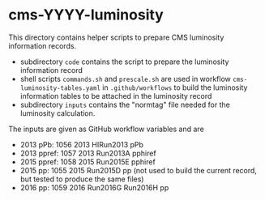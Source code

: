 # cms-YYYY-luminosity

This directory contains helper scripts to prepare CMS luminosity information records.

- subdirectory `code` contains the script to prepare the luminosity information record
- shell scripts `commands.sh` and `prescale.sh` are used in workflow `cms-luminosity-tables.yaml` in `.github/workflows` to build the luminosity information tables to be attached in the luminosity record 
- subdirectory `inputs` contains the "normtag" file needed for the luminosity calculation.

The inputs are given as GitHub workflow variables and are

- 2013 pPb: 1056 2013 HIRun2013 pPb
- 2013 ppref: 1057 2013 Run2013A pphiref
- 2015 ppref: 1058 2015 Run2015E pphiref
- 2015 pp: 1055 2015 Run2015D pp (not used to build the current record, but tested to produce the same files)
- 2016 pp: 1059 2016 Run2016G Run2016H pp